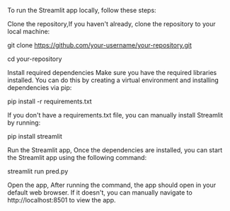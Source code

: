 To run the Streamlit app locally, follow these steps:

Clone the repository,If you haven't already, clone the repository to your local machine:

git clone https://github.com/your-username/your-repository.git

cd your-repository

Install required dependencies Make sure you have the required libraries installed. You can do this by creating a virtual environment and installing dependencies via pip:


pip install -r requirements.txt

If you don't have a requirements.txt file, you can manually install Streamlit by running:


pip install streamlit

Run the Streamlit app, Once the dependencies are installed, you can start the Streamlit app using the following command:


streamlit run pred.py

Open the app, After running the command, the app should open in your default web browser. If it doesn't, you can manually navigate to http://localhost:8501 to view the app.
